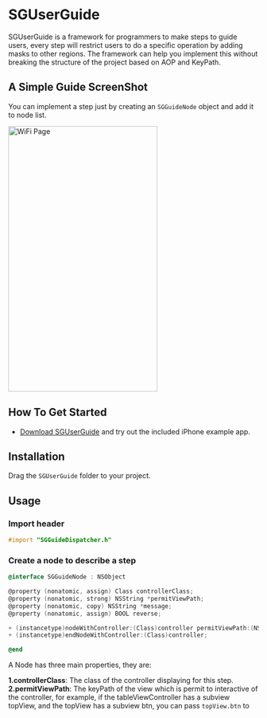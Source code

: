# SGUserGuide 

SGUserGuide is a framework for programmers to make steps to guide users, every step will restrict users to do a specific operation by adding masks to other regions. The framework can help you implement this without breaking the structure of the project based on AOP and KeyPath.

## A Simple Guide ScreenShot
You can implement a step just by creating an `SGGuideNode` object and add it to node list.
<p>
<img src="https://raw.githubusercontent.com/Soulghost/SGUserGuide/master/images/guide.png" width = "300" height = "533" alt="WiFi Page" align=center />
</p>

## How To Get Started
- [Download SGUserGuide](https://github.com/Soulghost/SGUserGuide/archive/master.zip) and try out the included iPhone example app.

## Installation
Drag the `SGUserGuide` folder to your project.

## Usage
### Import header
```objective-c
#import "SGGuideDispatcher.h"
```

### Create a node to describe a step
```objective-c
@interface SGGuideNode : NSObject

@property (nonatomic, assign) Class controllerClass;
@property (nonatomic, strong) NSString *permitViewPath;
@property (nonatomic, copy) NSString *message;
@property (nonatomic, assign) BOOL reverse;

+ (instancetype)nodeWithController:(Class)controller permitViewPath:(NSString *)permitViewPath message:(NSString *)message reverse:(BOOL)reverse;
+ (instancetype)endNodeWithController:(Class)controller;

@end
```

A Node has three main properties, they are:

**1.controllerClass**: The class of the controller displaying for this step.
**2.permitViewPath**: The keyPath of the view which is permit to interactive of the controller, for example, if the tableViewController has a subview topView, and the topView has a subview btn, you can pass `topView.btn` to 

